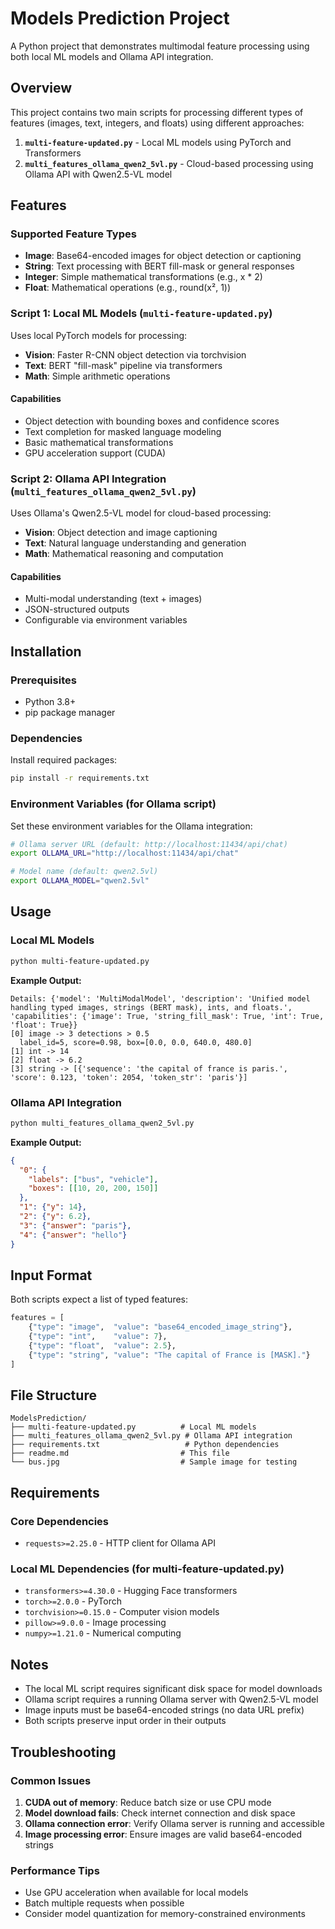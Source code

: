 # Models Prediction Project

A Python project that demonstrates multimodal feature processing using both local ML models and Ollama API integration.

## Overview

This project contains two main scripts for processing different types of features (images, text, integers, and floats) using different approaches:

1. **`multi-feature-updated.py`** - Local ML models using PyTorch and Transformers
2. **`multi_features_ollama_qwen2_5vl.py`** - Cloud-based processing using Ollama API with Qwen2.5-VL model

## Features

### Supported Feature Types

- **Image**: Base64-encoded images for object detection or captioning
- **String**: Text processing with BERT fill-mask or general responses
- **Integer**: Simple mathematical transformations (e.g., x * 2)
- **Float**: Mathematical operations (e.g., round(x², 1))

### Script 1: Local ML Models (`multi-feature-updated.py`)

Uses local PyTorch models for processing:
- **Vision**: Faster R-CNN object detection via torchvision
- **Text**: BERT "fill-mask" pipeline via transformers
- **Math**: Simple arithmetic operations

#### Capabilities
- Object detection with bounding boxes and confidence scores
- Text completion for masked language modeling
- Basic mathematical transformations
- GPU acceleration support (CUDA)

### Script 2: Ollama API Integration (`multi_features_ollama_qwen2_5vl.py`)

Uses Ollama's Qwen2.5-VL model for cloud-based processing:
- **Vision**: Object detection and image captioning
- **Text**: Natural language understanding and generation
- **Math**: Mathematical reasoning and computation

#### Capabilities
- Multi-modal understanding (text + images)
- JSON-structured outputs
- Configurable via environment variables

## Installation

### Prerequisites

- Python 3.8+
- pip package manager

### Dependencies

Install required packages:

```bash
pip install -r requirements.txt
```

### Environment Variables (for Ollama script)

Set these environment variables for the Ollama integration:

```bash
# Ollama server URL (default: http://localhost:11434/api/chat)
export OLLAMA_URL="http://localhost:11434/api/chat"

# Model name (default: qwen2.5vl)
export OLLAMA_MODEL="qwen2.5vl"
```

## Usage

### Local ML Models

```bash
python multi-feature-updated.py
```

**Example Output:**
```
Details: {'model': 'MultiModalModel', 'description': 'Unified model handling typed images, strings (BERT mask), ints, and floats.', 'capabilities': {'image': True, 'string_fill_mask': True, 'int': True, 'float': True}}
[0] image -> 3 detections > 0.5
  label_id=5, score=0.98, box=[0.0, 0.0, 640.0, 480.0]
[1] int -> 14
[2] float -> 6.2
[3] string -> [{'sequence': 'the capital of france is paris.', 'score': 0.123, 'token': 2054, 'token_str': 'paris'}]
```

### Ollama API Integration

```bash
python multi_features_ollama_qwen2_5vl.py
```

**Example Output:**
```json
{
  "0": {
    "labels": ["bus", "vehicle"],
    "boxes": [[10, 20, 200, 150]]
  },
  "1": {"y": 14},
  "2": {"y": 6.2},
  "3": {"answer": "paris"},
  "4": {"answer": "hello"}
}
```

## Input Format

Both scripts expect a list of typed features:

```python
features = [
    {"type": "image",  "value": "base64_encoded_image_string"},
    {"type": "int",    "value": 7},
    {"type": "float",  "value": 2.5},
    {"type": "string", "value": "The capital of France is [MASK]."}
]
```

## File Structure

```
ModelsPrediction/
├── multi-feature-updated.py          # Local ML models
├── multi_features_ollama_qwen2_5vl.py # Ollama API integration
├── requirements.txt                   # Python dependencies
├── readme.md                         # This file
└── bus.jpg                           # Sample image for testing
```

## Requirements

### Core Dependencies
- `requests>=2.25.0` - HTTP client for Ollama API

### Local ML Dependencies (for multi-feature-updated.py)
- `transformers>=4.30.0` - Hugging Face transformers
- `torch>=2.0.0` - PyTorch
- `torchvision>=0.15.0` - Computer vision models
- `pillow>=9.0.0` - Image processing
- `numpy>=1.21.0` - Numerical computing

## Notes

- The local ML script requires significant disk space for model downloads
- Ollama script requires a running Ollama server with Qwen2.5-VL model
- Image inputs must be base64-encoded strings (no data URL prefix)
- Both scripts preserve input order in their outputs

## Troubleshooting

### Common Issues

1. **CUDA out of memory**: Reduce batch size or use CPU mode
2. **Model download fails**: Check internet connection and disk space
3. **Ollama connection error**: Verify Ollama server is running and accessible
4. **Image processing error**: Ensure images are valid base64-encoded strings

### Performance Tips

- Use GPU acceleration when available for local models
- Batch multiple requests when possible
- Consider model quantization for memory-constrained environments
